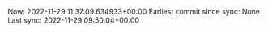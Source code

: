 Now: 2022-11-29 11:37:09.634933+00:00 Earliest commit since sync: None Last sync: 2022-11-29 09:50:04+00:00
